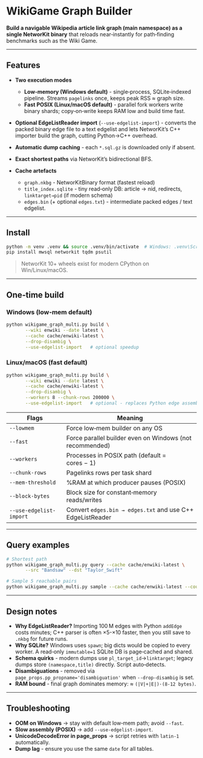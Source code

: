 # WikiGame Graph Builder

**Build a navigable Wikipedia article link graph (main namespace) as a single NetworKit binary** that reloads near‑instantly for path‑finding benchmarks such as the Wiki Game.

---

## Features

* **Two execution modes**

  * **Low‑memory (Windows default)** - single‑process, SQLite‑indexed pipeline.  Streams `pagelinks` once, keeps peak RSS ≈ graph size.
  * **Fast POSIX (Linux/macOS default)** - parallel fork workers write binary shards; copy‑on‑write keeps RAM low and build time fast.
* **Optional EdgeListReader import** (`--use-edgelist-import`) - converts the packed binary edge file to a text edgelist and lets NetworKit’s C++ importer build the graph, cutting Python→C++ overhead.
* **Automatic dump caching** - each `*.sql.gz` is downloaded only if absent.
* **Exact shortest paths** via NetworKit’s bidirectional BFS.
* **Cache artefacts**

  * `graph.nkbg` - NetworKitBinary format (fastest reload)
  * `title_index.sqlite` - tiny read‑only DB: article → nid, redirects, `linktarget→pid` (if modern schema)
  * `edges.bin` (+ optional `edges.txt`) - intermediate packed edges / text edgelist.

---

## Install

```bash
python -m venv .venv && source .venv/bin/activate  # Windows: .venv\Scripts\activate
pip install mwsql networkit tqdm psutil
```

> NetworKit 10+ wheels exist for modern CPython on Win/Linux/macOS.

---

## One‑time build

### Windows (low‑mem default)

```bash
python wikigame_graph_multi.py build \
       --wiki enwiki --date latest \
       --cache cache/enwiki-latest \
       --drop-disambig \
       --use-edgelist-import   # optional speedup
```

### Linux/macOS (fast default)

```bash
python wikigame_graph_multi.py build \
       --wiki enwiki --date latest \
       --cache cache/enwiki-latest \
       --drop-disambig \
       --workers 8 --chunk-rows 200000 \
       --use-edgelist-import   # optional - replaces Python edge assembly
```

| Flags                   | Meaning                                                    |
| ----------------------- | ---------------------------------------------------------- |
| `--lowmem`              | Force low‑mem builder on any OS                            |
| `--fast`                | Force parallel builder even on Windows (not recommended)   |
| `--workers`             | Processes in POSIX path (default = cores − 1)              |
| `--chunk-rows`          | Pagelinks rows per task shard                              |
| `--mem-threshold`       | %RAM at which producer pauses (POSIX)                      |
| `--block-bytes`         | Block size for constant‑memory reads/writes                |
| `--use-edgelist-import` | Convert `edges.bin → edges.txt` and use C++ EdgeListReader |

---

## Query examples

```bash
# Shortest path
python wikigame_graph_multi.py query --cache cache/enwiki-latest \
       --src "Bandsaw" --dst "Taylor_Swift"

# Sample 5 reachable pairs
python wikigame_graph_multi.py sample --cache cache/enwiki-latest --count 5
```

---

## Design notes

* **Why EdgeListReader?** Importing 100 M edges with Python `addEdge` costs minutes; C++ parser is often ×5-×10 faster, then you still save to `.nkbg` for future runs.
* **Why SQLite?** Windows uses `spawn`; big dicts would be copied to every worker. A read‑only `immutable=1` SQLite DB is page‑cached and shared.
* **Schema quirks** - modern dumps use `pl_target_id`→`linktarget`; legacy dumps store `(namespace,title)` directly. Script auto‑detects.
* **Disambiguations** - removed via `page_props.pp_propname='disambiguation'` when `--drop-disambig` is set.
* **RAM bound** - final graph dominates memory: ≈ `(|V|+|E|)·(8-12 bytes)`.

---

## Troubleshooting

* **OOM on Windows** → stay with default low‑mem path; avoid `--fast`.
* **Slow assembly (POSIX)** → add `--use-edgelist-import`.
* **UnicodeDecodeError in page\_props** → script retries with `latin‑1` automatically.
* **Dump lag** - ensure you use the same `date` for all tables.
